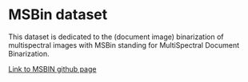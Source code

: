 # MSBin dataset

This dataset is dedicated to the (document image) binarization of multispectral images with MSBin standing for MultiSpectral Document Binarization. 

[Link to MSBIN github page](https://github.com/hollaus/msbin) 
